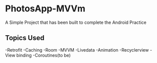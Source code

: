 # PhotosApp-MVVm
A Simple Project that has been built to complete the Android Practice
## Topics Used
-Retrofit
-Caching
-Room
-MVVM
-Livedata
-Animation
-Recyclerview
-View binding
-Coroutines(to be)
